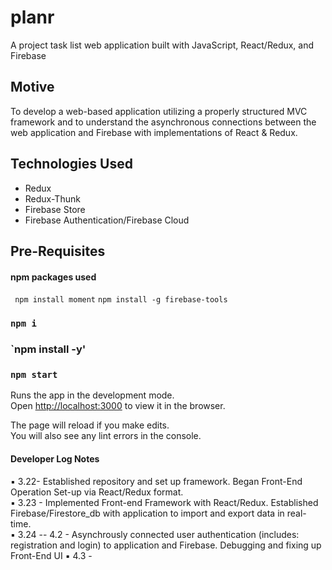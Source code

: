 # planr

A project task list web application built with JavaScript, React/Redux, and Firebase

## Motive

To develop a web-based application utilizing a properly structured MVC framework and to understand the asynchronous connections between the web application and Firebase with implementations of React & Redux.

## Technologies Used
* Redux
* Redux-Thunk
* Firebase Store
* Firebase Authentication/Firebase Cloud

## Pre-Requisites

#### npm packages used
``` npm install moment```
```npm install -g firebase-tools```

### `npm i`
### `npm install -y'
### `npm start`

Runs the app in the development mode.<br />
Open [http://localhost:3000](http://localhost:3000) to view it in the browser.

The page will reload if you make edits.<br />
You will also see any lint errors in the console.

#### Developer Log Notes

:black_small_square: 3.22- Established repository and set up framework. Began Front-End Operation Set-up via React/Redux format.
<br>
:black_small_square: 3.23 - Implemented Front-end Framework with React/Redux. Established Firebase/Firestore_db with application to import and export data in real-time.
<br>
:black_small_square: 3.24 -- 4.2 - Asynchrously connected user authentication (includes: registration and login) to application and Firebase. Debugging and fixing up Front-End UI
:black_small_square: 4.3 -
